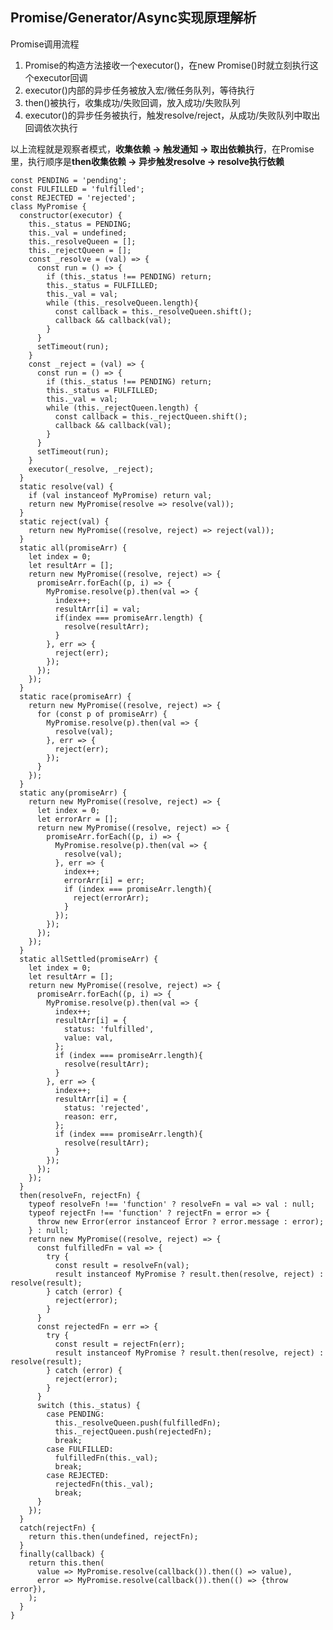## Promise/Generator/Async实现原理解析

Promise调用流程

1. Promise的构造方法接收一个executor()，在new Promise()时就立刻执行这个executor回调
2. executor()内部的异步任务被放入宏/微任务队列，等待执行
3. then()被执行，收集成功/失败回调，放入成功/失败队列
4. executor()的异步任务被执行，触发resolve/reject，从成功/失败队列中取出回调依次执行

以上流程就是观察者模式，**收集依赖 -> 触发通知 -> 取出依赖执行**，在Promise里，执行顺序是**then收集依赖 -> 异步触发resolve -> resolve执行依赖**

    const PENDING = 'pending';
    const FULFILLED = 'fulfilled';
    const REJECTED = 'rejected';
    class MyPromise {
      constructor(executor) {
        this._status = PENDING;
        this._val = undefined;
        this._resolveQueen = [];
        this._rejectQueen = [];
        const _resolve = (val) => {
          const run = () => {
            if (this._status !== PENDING) return;
            this._status = FULFILLED;
            this._val = val;
            while (this._resolveQueen.length){
              const callback = this._resolveQueen.shift();
              callback && callback(val);
            }
          }
          setTimeout(run);
        }
        const _reject = (val) => {
          const run = () => {
            if (this._status !== PENDING) return;
            this._status = FULFILLED;
            this._val = val; 
            while (this._rejectQueen.length) {
              const callback = this._rejectQueen.shift();
              callback && callback(val);
            }
          }
          setTimeout(run);
        }
        executor(_resolve, _reject);
      }
      static resolve(val) {
        if (val instanceof MyPromise) return val;
        return new MyPromise(resolve => resolve(val));
      }
      static reject(val) {
        return new MyPromise((resolve, reject) => reject(val));
      }
      static all(promiseArr) {
        let index = 0;
        let resultArr = [];
        return new MyPromise((resolve, reject) => {
          promiseArr.forEach((p, i) => {
            MyPromise.resolve(p).then(val => {
              index++;
              resultArr[i] = val;
              if(index === promiseArr.length) {
                resolve(resultArr);
              }
            }, err => {
              reject(err);
            });
          });
        });
      }
      static race(promiseArr) {
        return new MyPromise((resolve, reject) => {
          for (const p of promiseArr) {
            MyPromise.resolve(p).then(val => {
              resolve(val);
            }, err => {
              reject(err);
            });
          }
        });
      }
      static any(promiseArr) {
        return new MyPromise((resolve, reject) => {
          let index = 0;
          let errorArr = [];
          return new MyPromise((resolve, reject) => {
            promiseArr.forEach((p, i) => {
              MyPromise.resolve(p).then(val => {
                resolve(val);
              }, err => {
                index++;
                errorArr[i] = err;
                if (index === promiseArr.length){
                  reject(errorArr);
                }
              });
            });
          });
        });
      }
      static allSettled(promiseArr) {
        let index = 0;
        let resultArr = [];
        return new MyPromise((resolve, reject) => {
          promiseArr.forEach((p, i) => {
            MyPromise.resolve(p).then(val => {
              index++;
              resultArr[i] = {
                status: 'fulfilled',
                value: val,
              };
              if (index === promiseArr.length){
                resolve(resultArr);
              }
            }, err => {
              index++;
              resultArr[i] = {
                status: 'rejected',
                reason: err,
              };
              if (index === promiseArr.length){
                resolve(resultArr);
              }
            });
          });
        });
      }
      then(resolveFn, rejectFn) {
        typeof resolveFn !== 'function' ? resolveFn = val => val : null;
        typeof rejectFn !== 'function' ? rejectFn = error => {
          throw new Error(error instanceof Error ? error.message : error);
        } : null;
        return new MyPromise((resolve, reject) => {
          const fulfilledFn = val => {
            try {
              const result = resolveFn(val);
              result instanceof MyPromise ? result.then(resolve, reject) : resolve(result);
            } catch (error) {
              reject(error);
            }
          }
          const rejectedFn = err => {
            try {
              const result = rejectFn(err);
              result instanceof MyPromise ? result.then(resolve, reject) : resolve(result);
            } catch (error) {
              reject(error);
            }
          }
          switch (this._status) {
            case PENDING:
              this._resolveQueen.push(fulfilledFn);
              this._rejectQueen.push(rejectedFn);
              break;
            case FULFILLED:
              fulfilledFn(this._val);
              break;
            case REJECTED:
              rejectedFn(this._val);
              break;
          }
        });
      }
      catch(rejectFn) {
        return this.then(undefined, rejectFn);
      }
      finally(callback) {
        return this.then(
          value => MyPromise.resolve(callback()).then(() => value),
          error => MyPromise.resolve(callback()).then(() => {throw error}),
        );
      }
    }